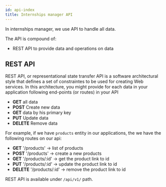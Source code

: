 ```yaml
---
id: api-index
title: Internships manager API
---
```


In internships manager, we use API to handle all data.

The API is compound of:

* REST API to provide data and operations on data

## REST API

REST API, or representational state transfer API is a software architectural style that defines a set of constraintes to be used for creating Web services.
In this architecture, you might provide for each data in your application following end-points (or routes) in your API

* **GET** all data
* **POST** Create new data
* **GET** data by his primary key
* **PUT** Update data
* **DELETE** Remove data

For example, if we have `products` entity in our applications, the we have the following routes on our api:

* **GET** '/products' -> list of products
* **POST** '/products' -> create a new products
* **GET** '/products/:id' -> get the product link to id
* **PUT** '/products/:id' -> update the product link to id
* **DELETE** '/products/:id' -> remove the product link to id

REST API is available under `/api/v1/` path.

